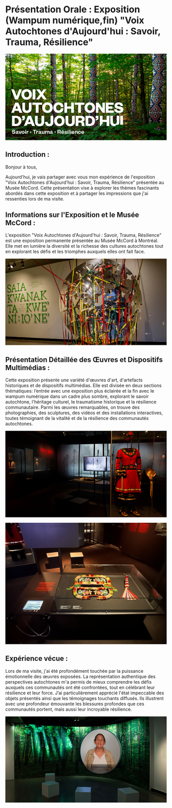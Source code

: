 # Présentation Orale : Exposition (Wampum numérique,fin) "Voix Autochtones d'Aujourd'hui : Savoir, Trauma, Résilience"

![photo](mccord_expositions_voix-autochtones_900x480_fr.jpg)

## Introduction : 

Bonjour à tous,

Aujourd'hui, je vais partager avec vous mon expérience de l'exposition "Voix Autochtones d'Aujourd'hui : Savoir, Trauma, Résilience" présentée au Musée McCord. Cette présentation vise à explorer les thèmes fascinants abordés dans cette exposition et à partager les impressions que j'ai ressenties lors de ma visite.

## Informations sur l'Exposition et le Musée McCord : 
L'exposition "Voix Autochtones d'Aujourd'hui : Savoir, Trauma, Résilience" est une exposition permanente présentée au Musée McCord à Montréal. Elle met en lumière la diversité et la richesse des cultures autochtones tout en explorant les défis et les triomphes auxquels elles ont fait face.

![photo](mccord_exposition_voix-autochtones-aujourdhui_installation_16_900x480.jpg)

## Présentation Détaillée des Œuvres et Dispositifs Multimédias : 

Cette exposition présente une variété d'œuvres d'art, d'artefacts historiques et de dispositifs multimédias. Elle est divisée en deux sections thématiques: l’entrée avec une exposition plus éclairée et la fin avec le wampum numérique dans un cadre plus sombre, explorant le savoir autochtone, l'héritage culturel, le traumatisme historique et la résilience communautaire. Parmi les œuvres remarquables, on trouve des photographies, des sculptures, des vidéos et des installations interactives, toutes témoignant de la vitalité et de la résilience des communautés autochtones.

![photo](mccord_exposition_voix-autochtones-aujourdhui_installation_13_900x480.jpg)

![photo](IMG_0737.jpeg)

## Expérience vécue : 

Lors de ma visite, j'ai été profondément touchée par la puissance émotionnelle des œuvres exposées. La représentation authentique des perspectives autochtones m'a permis de mieux comprendre les défis auxquels ces communautés ont été confrontées, tout en célébrant leur résilience et leur force. J’ai particulièrement apprécié l'état impeccable des objets présentés ainsi que les témoignages touchants diffusés. Ils illustrent avec une profondeur émouvante les blessures profondes que ces communautés portent, mais aussi leur incroyable résilience.

![photo](mccord_exposition_voix-autochtones-aujourdhui_installation_21_900x480.jpg)


